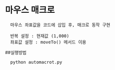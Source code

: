 # 마우스 매크로

<pre>
  마우스 좌표값을 코드에 삽입 후, 매크로 동작 구현

  반복 설정 : 현재값 (1,000)
  좌표값 설정 : moveTo() 메서드 이용
</pre>

##실행방법
<pre>
  python automacrot.py
</pre>

